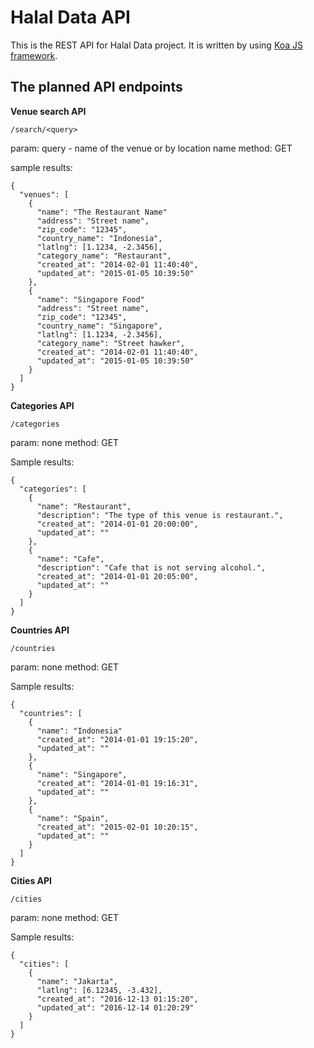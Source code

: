 # Halal Data API

This is the REST API for Halal Data project. It is written by using [Koa JS framework](http://koajs.com "Koa JS framework").

## The planned API endpoints

**Venue search API**

```
/search/<query>
```

param: query - name of the venue or by location name
method: GET

sample results:

```
{
  "venues": [
    {
      "name": "The Restaurant Name"
      "address": "Street name",
      "zip_code": "12345",
      "country_name": "Indonesia",
      "latlng": [1.1234, -2.3456],
      "category_name": "Restaurant",
      "created_at": "2014-02-01 11:40:40",
      "updated_at": "2015-01-05 10:39:50"
    },
    {
      "name": "Singapore Food"
      "address": "Street name",
      "zip_code": "12345",
      "country_name": "Singapore",
      "latlng": [1.1234, -2.3456],
      "category_name": "Street hawker",
      "created_at": "2014-02-01 11:40:40",
      "updated_at": "2015-01-05 10:39:50"
    }
  ]
}
```

**Categories API**

```
/categories
```

param: none
method: GET

Sample results:
```
{
  "categories": [
    {
      "name": "Restaurant",
      "description": "The type of this venue is restaurant.",
      "created_at": "2014-01-01 20:00:00",
      "updated_at": ""
    },
    {
      "name": "Cafe",
      "description": "Cafe that is not serving alcohol.",
      "created_at": "2014-01-01 20:05:00",
      "updated_at": ""
    }
  ]
}
```

**Countries API**

```
/countries
```

param: none
method: GET

Sample results:
```
{
  "countries": [
    {
      "name": "Indonesia"
      "created_at": "2014-01-01 19:15:20",
      "updated_at": ""
    },
    {
      "name": "Singapore",
      "created_at": "2014-01-01 19:16:31",
      "updated_at": ""
    },
    {
      "name": "Spain",
      "created_at": "2015-02-01 10:20:15",
      "updated_at": ""
    }
  ]
}
```

**Cities API**

```
/cities
```

param: none
method: GET

Sample results:
```
{
  "cities": [
    {
      "name": "Jakarta",
      "latlng": [6.12345, -3.432],
      "created_at": "2016-12-13 01:15:20",
      "updated_at": "2016-12-14 01:20:29"
    }
  ]
}
```
